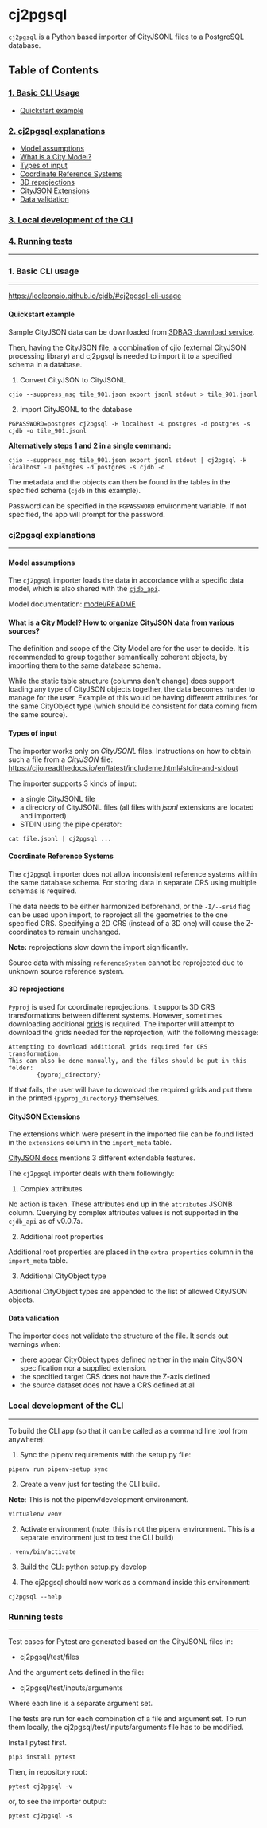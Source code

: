 # cj2pgsql
`cj2pgsql` is a Python based importer of CityJSONL files to a PostgreSQL database.

## Table of Contents  
### [1. Basic CLI Usage](#usage)
- [Quickstart example](#quickstart)

### [2. cj2pgsql explanations](#explanation)
 - [Model assumptions](#model)
 - [What is a City Model?](#citymodel)
 - [Types of input](#input)
 - [Coordinate Reference Systems](#crs)
 - [3D reprojections](#3d)
 - [CityJSON Extensions](#extensions)
 - [Data validation](#validation)


### [3. Local development of the CLI](#localdev)

### [4. Running tests](#tests)
---------------------------------

### 1. Basic CLI usage <a name="usage"></a>
---
https://leoleonsio.github.io/cjdb/#cj2pgsql-cli-usage

#### Quickstart example <a name="quickstart"></a>
Sample CityJSON data can be downloaded from [3DBAG download service](https://3dbag.nl/nl/download?tid=901).

Then, having the CityJSON file, a combination of [cjio](https://github.com/cityjson/cjio) (external CityJSON processing library) and cj2pgsql is needed to import it to a specified schema in a database.

1. Convert CityJSON to CityJSONL

```
cjio --suppress_msg tile_901.json export jsonl stdout > tile_901.jsonl 
```

2. Import CityJSONL to the database
```
PGPASSWORD=postgres cj2pgsql -H localhost -U postgres -d postgres -s cjdb -o tile_901.jsonl   
```

**Alternatively steps 1 and 2 in a single command:**

```
cjio --suppress_msg tile_901.json export jsonl stdout | cj2pgsql -H localhost -U postgres -d postgres -s cjdb -o
```

The metadata and the objects can then be found in the tables in the specified schema (`cjdb` in this example).


Password can be specified in the `PGPASSWORD` environment variable. If not specified, the app will prompt for the password.


### cj2pgsql explanations <a name="explanation"></a>
---
#### Model assumptions <a name="model"></a>
The `cj2pgsql` importer loads the data in accordance with a specific data model, which is also shared with the [`cjdb_api`](../cjdb_api/README.md).

Model documentation:
 [model/README](../model/README.md)


#### What is a City Model? How to organize CityJSON data from various sources? <a name="citymodel"></a>

The definition and scope of the City Model are for the user to decide. It is recommended to group together semantically coherent objects, by importing them to the same database schema.

While the static table structure (columns don't change) does support loading any type of CityJSON objects together, the data becomes harder to manage for the user. Example of this would be having different attributes for the same CityObject type (which should be consistent for data coming from the same source).

#### Types of input <a name="input"></a>
The importer works only on *CityJSONL* files.
Instructions on how to obtain such a file from a *CityJSON* file: https://cjio.readthedocs.io/en/latest/includeme.html#stdin-and-stdout


The importer supports 3 kinds of input:
- a single CityJSONL file
- a directory of CityJSONL files (all files with *jsonl* extensions are located and imported)
- STDIN using the pipe operator:
```
cat file.jsonl | cj2pgsql ...
```

#### Coordinate Reference Systems <a name="crs"></a>
The `cj2pgsql` importer does not allow inconsistent reference systems within the same database schema. For storing data in separate CRS using multiple schemas is required.

The data needs to be either harmonized beforehand, or the `-I/--srid` flag can be used upon import, to reproject all the geometries to the one specified CRS. Specifying a 2D CRS (instead of a 3D one) will cause the Z-coordinates to remain unchanged.

**Note:** reprojections slow down the import significantly.

Source data with missing `referenceSystem` cannot be reprojected due to unknown source reference system.

#### 3D reprojections <a name="3d"></a>
`Pyproj` is used for coordinate reprojections. It supports 3D CRS transformations between different systems. However, sometimes downloading additional [grids](https://pyproj4.github.io/pyproj/stable/transformation_grids.html) is required. The importer will attempt to download the grids needed for the reprojection, with the following message:
```
Attempting to download additional grids required for CRS transformation.
This can also be done manually, and the files should be put in this folder:
        {pyproj_directory}
```

If that fails, the user will have to download the required grids and put them in the printed `{pyproj_directory}` themselves. 


#### CityJSON Extensions <a name="extensions"></a>
The extensions which were present in the imported file can be found listed in the `extensions` column in the `import_meta` table.

[CityJSON docs](https://www.cityjson.org/specs/1.1.2/#extensions) mentions 3 different extendable features.

The `cj2pgsql` importer deals with them followingly:
1. Complex attributes

No action is taken. These attributes end up in the `attributes` JSONB column. Querying by complex attributes values is not supported in the `cjdb_api` as of v0.0.7a.

2. Additional root properties

Additional root properties are placed in the `extra properties` column in the `import_meta` table.

3. Additional CityObject type

Additional CityObject types are appended to the list of allowed CityJSON objects.

#### Data validation <a name="validation"></a>
The importer does not validate the structure of the file. It sends out warnings when:
- there appear CityObject types defined neither in the main CityJSON specification nor a supplied extension. 
- the specified target CRS does not have the Z-axis defined
- the source dataset does not have a CRS defined at all


### Local development of the CLI <a name="localdev"></a>
---
To build the CLI app (so that it can be called as a command line tool from anywhere):


1. Sync the pipenv requirements with the setup.py file:
```
pipenv run pipenv-setup sync
```

2. Create a venv just for testing the CLI build.

**Note**: This is not the pipenv/development environment.
```
virtualenv venv
```
2. Activate environment (note: this is not the pipenv environment. This is a separate environment just to test the CLI build)
```
. venv/bin/activate

```

3. Build the CLI:
python setup.py develop

4. The cj2pgsql should now work as a command inside this environment:
```
cj2pgsql --help
```


### Running tests <a name="tests"></a>
---
Test cases for Pytest are generated based on the CityJSONL files in:
- cj2pgsql/test/files

And the argument sets defined in the file:
- cj2pgsql/test/inputs/arguments

Where each line is a separate argument set.

The tests are run for each combination of a file and argument set. To run them locally, the cj2pgsql/test/inputs/arguments file has to be modified.

Install pytest first.
```
pip3 install pytest
```

Then, in repository root:
```
pytest cj2pgsql -v
```

or, to see the importer output:
```
pytest cj2pgsql -s
```



